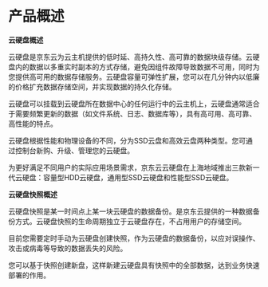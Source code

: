 # **产品概述**

**云硬盘概述**


云硬盘是京东云为云主机提供的低时延、高持久性、高可靠的数据块级存储。云硬盘内的数据以多重实时副本的方式存储，避免因组件故障导致数据不可用，同时为您提供高可用的数据存储服务。云硬盘容量可弹性扩展，您可以在几分钟内以低廉的价格扩充数据存储空间，并实现数据的持久化存储。

云硬盘可以挂载到云硬盘所在数据中心的任何运行中的云主机上，云硬盘通常适合于需要频繁更新的数据（如文件系统、日志、数据库等），具有高可用、高可靠、高性能的特点。

云硬盘根据性能和物理设备的不同，分为SSD云盘和高效云盘两种类型。您可通过控制台新购、升级、管理您的云硬盘。

为更好满足不同用户的实际应用场景需求，京东云云硬盘在上海地域推出三款新一代云硬盘：容量型HDD云硬盘，通用型SSD云硬盘和性能型SSD云硬盘。


**云硬盘快照概述**


云硬盘快照是某一时间点上某一块云硬盘的数据备份。是京东云提供的一种数据备份方式。云硬盘快照的生命周期独立于云硬盘存在，不占用用户的存储空间。

目前您需要定时手动为云硬盘创建快照，作为云硬盘的数据备份，以应对误操作、攻击或病毒等导致的数据丢失的风险。

您可以基于快照创建新盘，这样新建云硬盘具有快照中的全部数据，达到业务快速部署的作用。
